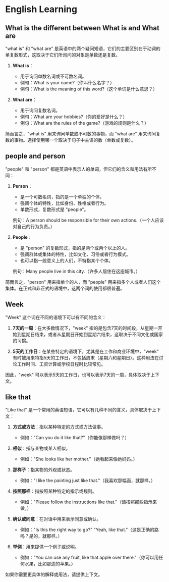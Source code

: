 # English Learning

## What is the different between What is and What are

"what is" 和 "what are" 是英语中的两个疑问短语，它们的主要区别在于动词的单复数形式，这取决于它们所询问的对象是单数还是复数。

1. **What is**：
   - 用于询问单数名词或不可数名词。
   - 例句：What is your name?（你叫什么名字？）
   - 例句：What is the meaning of this word?（这个单词是什么意思？）

2. **What are**：
   - 用于询问复数名词。
   - 例句：What are your hobbies?（你的爱好是什么？）
   - 例句：What are the rules of the game?（游戏的规则是什么？）

简而言之，"what is" 用来询问单数或不可数的事物，而 "what are" 用来询问复数的事物。选择使用哪一个取决于句子中主语的数（单数或复数）。

## people and person

"people" 和 "person" 都是英语中表示人的单词，但它们的含义和用法有所不同：

1. **Person**：
   - 是一个可数名词，指的是一个单独的个体。
   - 强调个体的特性，比如身份、性格或者行为。
   - 单数形式，复数形式是 "people"。

   例句：A person should be responsible for their own actions.（一个人应该对自己的行为负责。）

2. **People**：
   - 是 "person" 的复数形式，指的是两个或两个以上的人。
   - 强调群体或集体的特性，比如文化、习俗或者行为模式。
   - 也可以指一般意义上的人们，不特指某个个体。

   例句：Many people live in this city.（许多人居住在这座城市。）

简而言之，"person" 用来指单个的人，而 "people" 用来指多个人或者人们这个集体。在正式和非正式的语境中，这两个词的使用都很普遍。

## Week

"Week" 这个词在不同的语境下可以有不同的含义：

1. **7天的一周**：在大多数情况下，"week" 指的是包含7天的时间段，从星期一开始到星期日结束，或者从星期日开始到星期六结束，这取决于不同文化或国家的习惯。

2. **5天的工作日**：在某些特定的语境下，尤其是在工作和商业环境中，"week" 有时被用来特指5天的工作日，不包括周末（星期六和星期日）。这种用法在讨论工作时间、工资计算或学校日程时比较常见。

因此，"week" 可以表示5天的工作日，也可以表示7天的一周，具体取决于上下文。

## like that

"Like that" 是一个常用的英语短语，它可以有几种不同的含义，具体取决于上下文：

1. **方式或方法**：指以某种特定的方式或方法做事。
   - 例如："Can you do it like that?"（你能像那样做吗？）

2. **相似**：指与某物或某人相似。
   - 例如："She looks like her mother."（她看起来像她妈妈。）

3. **那样子**：指某物的外观或状态。
   - 例如："I like the painting just like that."（我喜欢那幅画，就那样。）

4. **按照那样**：指按照某种特定的指示或规则。
   - 例如："Please follow the instructions like that."（请按照那些指示来做。）

5. **确认或同意**：在对话中用来表示同意或确认。
   - 例如："Is this the right way to go?" "Yeah, like that."（这是正确的路吗？是的，就那样。）

6. **举例**：用来提供一个例子或说明。
   - 例如："You can use any fruit, like that apple over there."（你可以用任何水果，比如那边的苹果。）

如果你需要更具体的解释或用法，请提供上下文。

